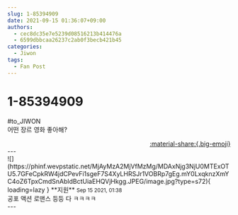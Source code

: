 ```yaml
---
slug: 1-85394909
date: 2021-09-15 01:36:07+09:00
authors:
  - cec8dc35e7e5239d08516213b414476a
  - 6599dbbcaa26237c2ab0f3becb421b45
categories:
  - Jiwon
tags:
  - Fan Post
---
```


# 1-85394909

<div class="post-container" markdown="1">
<div class="content-container md-sidebar__scrollwrap" markdown="1">

\#to_JIWON <br>어떤 장르 영화 좋아해?

</div>
</div>

<div style="text-align: right;" markdown="1">
<a href="https://weverse.io/fromis9/fanpost/1-85394909" style="text-align: right;">:material-share:{.big-emoji}</a>
</div>
---

<div class="comments-container md-sidebar__scrollwrap" markdown="1">
<div class="comment" markdown="1">
<div class='id-container' markdown="1">
![](https://phinf.wevpstatic.net/MjAyMzA2MjVfMzMg/MDAxNjg3NjU0MTExOTU5.7GFeCpkRW4jdCPevFi1sgeF7S4XyLHRSJr1VOBRp7gEg.mY0LxqknzXmYC4oZ6TpxCmdSnAbldBctUiaEHQVjHkgg.JPEG/image.jpg?type=s72){ loading=lazy }
**<span class="artist">지원</span>** <small>Sep 15 2021, 01:38</small><br>
</div>
<div class='comment-body' markdown="1">
공포 액션 로맨스 등등 다 ㅋㅋㅋㅋ
</div>
</div>
</div>
---
